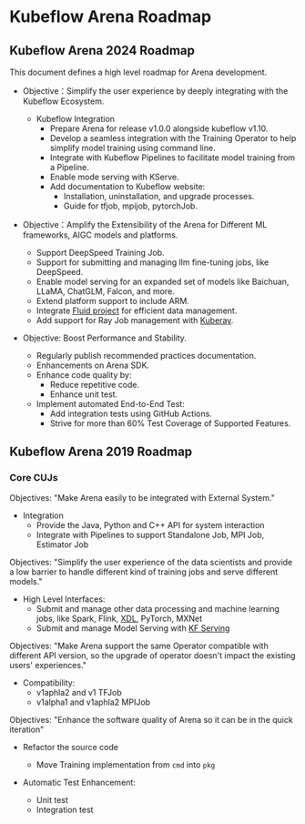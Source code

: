 # Kubeflow Arena Roadmap

## Kubeflow Arena 2024 Roadmap

This document defines a high level roadmap for Arena development.

* Objective：Simplify the user experience by deeply integrating with the Kubeflow Ecosystem.
    * Kubeflow Integration
        * Prepare Arena for release v1.0.0 alongside kubeflow v1.10.
        * Develop a seamless integration with the Training Operator to help simplify model training using command line.
        * Integrate with Kubeflow Pipelines to facilitate model training from a Pipeline.
        * Enable mode serving with KServe.
        * Add documentation to Kubeflow website:
            * Installation, uninstallation, and upgrade processes.
            * Guide for tfjob, mpijob, pytorchJob.

* Objective：Amplify the Extensibility of the Arena for Different ML frameworks, AIGC models and platforms.
    * Support DeepSpeed Training Job.
    * Support for submitting and managing llm fine-tuning jobs, like DeepSpeed.
    * Enable model serving for an expanded set of models like Baichuan, LLaMA, ChatGLM, Falcon, and more.
    * Extend platform support to include ARM.
    * Integrate [Fluid project](https://github.com/fluid-cloudnative/fluid) for efficient data management.
    * Add support for Ray Job management with [Kuberay](https://github.com/ray-project/kuberay).

* Objective: Boost Performance and Stability.
    * Regularly publish recommended practices documentation.
    * Enhancements on Arena SDK.
    * Enhance code quality by:
        * Reduce repetitive code.
        * Enhance unit test.
    * Implement automated End-to-End Test:
        * Add integration tests using GitHub Actions.
        * Strive for more than 60% Test Coverage of Supported Features.

## Kubeflow Arena 2019 Roadmap

### Core CUJs

Objectives: "Make Arena easily to be integrated with External System."

* Integration
	* Provide the Java, Python and C++ API for system interaction
	* Integrate with Pipelines to support Standalone Job, MPI Job, Estimator Job 

Objectives: "Simplify the user experience of the data scientists and provide a low barrier to handle different kind of  training jobs and serve different models."

* High Level Interfaces:
	* Submit and manage other data processing and machine learning jobs, like Spark, Flink, [XDL](https://github.com/alibaba/x-deeplearning), PyTorch, MXNet
	* Submit and manage Model Serving with [KF Serving](https://github.com/kubeflow/kfserving)


Objectives: "Make Arena support the same Operator compatible with different API version, so the upgrade of operator doesn't impact the existing users' experiences."

* Compatibility:
	* v1aphla2 and v1 TFJob
	* v1alpha1 and v1aphla2 MPIJob

Objectives: "Enhance the software quality of Arena so it can be in the quick iteration"

* Refactor the source code
	* Move Training implementation from `cmd` into `pkg`

* Automatic Test Enhancement: 
	* Unit test
	* Integration test
